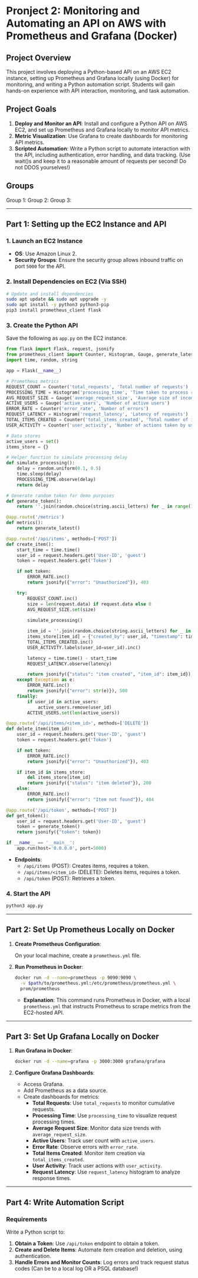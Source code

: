 # Pronject 2: Monitoring and Automating an API on AWS with Prometheus and Grafana (Docker)

## Project Overview

This project involves deploying a Python-based API on an AWS EC2 instance, setting up Prometheus and Grafana locally (using Docker) for monitoring, and writing a Python automation script. Students will gain hands-on experience with API interaction, monitoring, and task automation.

## Project Goals

1. **Deploy and Monitor an API**: Install and configure a Python API on AWS EC2, and set up Prometheus and Grafana locally to monitor API metrics.
2. **Metric Visualization**: Use Grafana to create dashboards for monitoring API metrics.
3. **Scripted Automation**: Write a Python script to automate interaction with the API, including authentication, error handling, and data tracking. (Use wait()s and keep it to a reasonable amount of requests per second! Do not DDOS yourselves!)

## Groups

Group 1: 
Group 2:
Group 3:

---

## Part 1: Setting up the EC2 Instance and API

### 1. Launch an EC2 Instance

- **OS**: Use Amazon Linux 2.
- **Security Groups**: Ensure the security group allows inbound traffic on port `5000` for the API.

### 2. Install Dependencies on EC2 (Via SSH)

   ```bash
   # Update and install dependencies
   sudo apt update && sudo apt upgrade -y
   sudo apt install -y python3 python3-pip
   pip3 install prometheus_client flask
   ```

### 3. Create the Python API

Save the following as `app.py` on the EC2 instance.

```python
from flask import Flask, request, jsonify
from prometheus_client import Counter, Histogram, Gauge, generate_latest
import time, random, string

app = Flask(__name__)

# Prometheus metrics
REQUEST_COUNT = Counter('total_requests', 'Total number of requests')
PROCESSING_TIME = Histogram('processing_time', 'Time taken to process requests')
AVG_REQUEST_SIZE = Gauge('average_request_size', 'Average size of incoming requests')
ACTIVE_USERS = Gauge('active_users', 'Number of active users')
ERROR_RATE = Counter('error_rate', 'Number of errors')
REQUEST_LATENCY = Histogram('request_latency', 'Latency of requests')
TOTAL_ITEMS_CREATED = Counter('total_items_created', 'Total number of items created by users')
USER_ACTIVITY = Counter('user_activity', 'Number of actions taken by users')

# Data stores
active_users = set()
items_store = {}

# Helper function to simulate processing delay
def simulate_processing():
    delay = random.uniform(0.1, 0.5)
    time.sleep(delay)
    PROCESSING_TIME.observe(delay)
    return delay

# Generate random token for demo purposes
def generate_token():
    return ''.join(random.choice(string.ascii_letters) for _ in range(10))

@app.route('/metrics')
def metrics():
    return generate_latest()

@app.route('/api/items', methods=['POST'])
def create_item():
    start_time = time.time()
    user_id = request.headers.get('User-ID', 'guest')
    token = request.headers.get('Token')

    if not token:
        ERROR_RATE.inc()
        return jsonify({"error": "Unauthorized"}), 403

    try:
        REQUEST_COUNT.inc()
        size = len(request.data) if request.data else 0
        AVG_REQUEST_SIZE.set(size)
        
        simulate_processing()

        item_id = ''.join(random.choice(string.ascii_letters) for _ in range(8))
        items_store[item_id] = {"created_by": user_id, "timestamp": time.time()}
        TOTAL_ITEMS_CREATED.inc()
        USER_ACTIVITY.labels(user_id=user_id).inc()

        latency = time.time() - start_time
        REQUEST_LATENCY.observe(latency)

        return jsonify({"status": "item created", "item_id": item_id}), 201
    except Exception as e:
        ERROR_RATE.inc()
        return jsonify({"error": str(e)}), 500
    finally:
        if user_id in active_users:
            active_users.remove(user_id)
        ACTIVE_USERS.set(len(active_users))

@app.route('/api/items/<item_id>', methods=['DELETE'])
def delete_item(item_id):
    user_id = request.headers.get('User-ID', 'guest')
    token = request.headers.get('Token')

    if not token:
        ERROR_RATE.inc()
        return jsonify({"error": "Unauthorized"}), 403

    if item_id in items_store:
        del items_store[item_id]
        return jsonify({"status": "item deleted"}), 200
    else:
        ERROR_RATE.inc()
        return jsonify({"error": "Item not found"}), 404

@app.route('/api/token', methods=['POST'])
def get_token():
    user_id = request.headers.get('User-ID', 'guest')
    token = generate_token()
    return jsonify({"token": token})

if __name__ == '__main__':
    app.run(host='0.0.0.0', port=5000)
```

- **Endpoints**:
  - `/api/items` (POST): Creates items, requires a token.
  - `/api/items/<item_id>` (DELETE): Deletes items, requires a token.
  - `/api/token` (POST): Retrieves a token.

### 4. Start the API

   ```bash
   python3 app.py
   ```

---

## Part 2: Set Up Prometheus Locally on Docker

1. **Create Prometheus Configuration**:

   On your local machine, create a `prometheus.yml` file.

2. **Run Prometheus in Docker**:

   ```bash
   docker run -d --name=prometheus -p 9090:9090 \
     -v $path/to/prometheus.yml:/etc/prometheus/prometheus.yml \
     prom/prometheus
   ```

   - **Explanation**: This command runs Prometheus in Docker, with a local `prometheus.yml` that instructs Prometheus to scrape metrics from the EC2-hosted API.

---

## Part 3: Set Up Grafana Locally on Docker

1. **Run Grafana in Docker**:

   ```bash
   docker run -d --name=grafana -p 3000:3000 grafana/grafana
   ```

2. **Configure Grafana Dashboards**:
   - Access Grafana.
   - Add Prometheus as a data source.
   - Create dashboards for metrics:
     - **Total Requests**: Use `total_requests` to monitor cumulative requests.
     - **Processing Time**: Use `processing_time` to visualize request processing times.
     - **Average Request Size**: Monitor data size trends with `average_request_size`.
     - **Active Users**: Track user count with `active_users`.
     - **Error Rate**: Observe errors with `error_rate`.
     - **Total Items Created**: Monitor item creation via `total_items_created`.
     - **User Activity**: Track user actions with `user_activity`.
     - **Request Latency**: Use `request_latency` histogram to analyze response times.

---

## Part 4: Write Automation Script

### Requirements

Write a Python script to:

1. **Obtain a Token**: Use `/api/token` endpoint to obtain a token.
2. **Create and Delete Items**: Automate item creation and deletion, using authentication.
3. **Handle Errors and Monitor Counts**: Log errors and track request status codes (Can be to a local log OR a PSQL database!)
